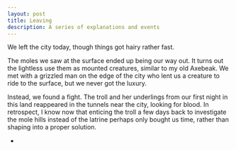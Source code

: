 ```yaml
---
layout: post
title: Leaving
description: A series of explanations and events
---
```


We left the city today, though things got hairy rather fast.

The moles we saw at the surface ended up being our way out. It turns out the lightless use them as mounted creatures, similar to my old Axebeak. We met with a grizzled man on the edge of the city who lent us a creature to ride to the surface, but we never got the luxury.

Instead, we found a fight. The troll and her underlings from our first night in this land reappeared in the tunnels near the city, looking for blood. In retrospect, I know now that enticing the troll a few days back to investigate the mole hills instead of the latrine perhaps only bought us time, rather than shaping into a proper solution.

-
